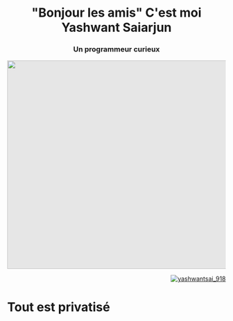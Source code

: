 
<h1 align="center">"Bonjour les amis" C'est moi Yashwant Saiarjun</h1>

<h3 align="center">Un programmeur curieux</h3>
<img style="-webkit-user-select: none;margin: auto;background-color: hsl(0, 0%, 90%);transition: background-color 300ms;" src="https://p4.wallpaperbetter.com/wallpaper/603/77/140/outer-space-stars-galaxies-planets-background-images-wallpaper-preview.jpg" width="1000" height="480">



<p align="right"> <a href="https://twitter.com/yashwantsai_918" target="blank"><img src="https://img.shields.io/twitter/follow/yashwantsai_918?logo=twitter&style=for-the-badge" alt="yashwantsai_918" /></a> </p>



<p align="center">
  <h1>Tout est privatisé</h1>
</p>  



